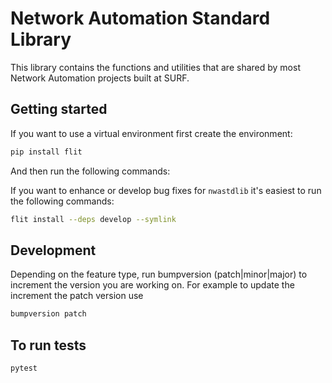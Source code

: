 # Network Automation Standard Library

This library contains the functions and utilities that are shared by most
Network Automation projects built at SURF.

## Getting started

If you want to use a virtual environment first create the environment:

```bash
pip install flit
```
And then run the following commands:

If you want to enhance or develop bug fixes for `nwastdlib` it's easiest to run the following commands:
```bash
flit install --deps develop --symlink
```

## Development
Depending on the feature type, run bumpversion (patch|minor|major) to increment the version you are working on. For
example to update the increment the patch version use
```bash
bumpversion patch
```

## To run tests
```
pytest
```
